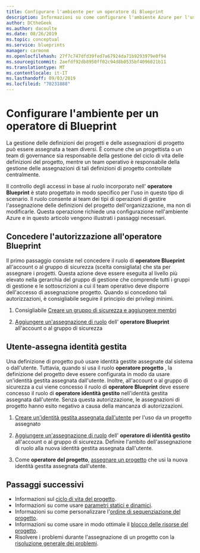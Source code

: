 ```yaml
---
title: Configurare l'ambiente per un operatore di Blueprint
description: Informazioni su come configurare l'ambiente Azure per l'uso con il ruolo predefinito di controllo degli accessi in base al ruolo (RBAC).
author: DCtheGeek
ms.author: dacoulte
ms.date: 08/26/2019
ms.topic: conceptual
ms.service: blueprints
manager: carmonm
ms.openlocfilehash: 27f7c747dfd39fed7a67924da71b9293979e0f94
ms.sourcegitcommit: 2aefdf92db8950ff02c94d8b0535bf4096021b11
ms.translationtype: MT
ms.contentlocale: it-IT
ms.lasthandoff: 09/03/2019
ms.locfileid: "70231888"
---
```

# <a name="configure-your-environment-for-a-blueprint-operator"></a>Configurare l'ambiente per un operatore di Blueprint

La gestione delle definizioni dei progetti e delle assegnazioni di progetto può essere assegnata a team diversi. È comune che un progettista o un team di governance sia responsabile della gestione del ciclo di vita delle definizioni del progetto, mentre un team operativo è responsabile della gestione delle assegnazioni di tali definizioni di progetto controllate centralmente.

Il controllo degli accessi in base al ruolo incorporato nell' **operatore Blueprint** è stato progettato in modo specifico per l'uso in questo tipo di scenario. Il ruolo consente ai team dei tipi di operazioni di gestire l'assegnazione delle definizioni del progetto dell'organizzazione, ma non di modificarle. Questa operazione richiede una configurazione nell'ambiente Azure e in questo articolo vengono illustrati i passaggi necessari.

## <a name="grant-permission-to-the-blueprint-operator"></a>Concedere l'autorizzazione all'operatore Blueprint

Il primo passaggio consiste nel concedere il ruolo di **operatore Blueprint** all'account o al gruppo di sicurezza (scelta consigliata) che sta per assegnare i progetti. Questa azione deve essere eseguita al livello più elevato nella gerarchia del gruppo di gestione che comprende tutti i gruppi di gestione e le sottoscrizioni a cui il team operativo deve disporre dell'accesso di assegnazione progetto. Quando si concedono tali autorizzazioni, è consigliabile seguire il principio dei privilegi minimi.

1. Consigliabile [Creare un gruppo di sicurezza e aggiungere membri](../../../active-directory/fundamentals/active-directory-groups-create-azure-portal.md)

1. [Aggiungere un'assegnazione di ruolo](../../../role-based-access-control/role-assignments-portal.md#add-a-role-assignment) dell' **operatore Blueprint** all'account o al gruppo di sicurezza

## <a name="user-assign-managed-identity"></a>Utente-assegna identità gestita

Una definizione di progetto può usare identità gestite assegnate dal sistema o dall'utente. Tuttavia, quando si usa il ruolo **operatore progetto** , la definizione del progetto deve essere configurata in modo da usare un'identità gestita assegnata dall'utente. Inoltre, all'account o al gruppo di sicurezza a cui viene concesso il ruolo di **operatore Blueprint** deve essere concesso il ruolo di **operatore identità gestito** nell'identità gestita assegnata dall'utente. Senza questa autorizzazione, le assegnazioni di progetto hanno esito negativo a causa della mancanza di autorizzazioni.

1. [Creare un'identità gestita assegnata dall'utente](../../../active-directory/managed-identities-azure-resources/how-to-manage-ua-identity-portal.md#create-a-user-assigned-managed-identity) per l'uso da un progetto assegnato

1. [Aggiungere un'assegnazione di ruolo](../../../role-based-access-control/role-assignments-portal.md#add-a-role-assignment) dell' **operatore di identità gestito** all'account o al gruppo di sicurezza. Definire l'ambito dell'assegnazione di ruolo alla nuova identità gestita assegnata dall'utente.

1. Come **operatore del progetto**, [assegnare un progetto](../create-blueprint-portal.md#assign-a-blueprint) che usi la nuova identità gestita assegnata dall'utente.

## <a name="next-steps"></a>Passaggi successivi

- Informazioni sul [ciclo di vita del progetto](../concepts/lifecycle.md).
- Informazioni su come usare [parametri statici e dinamici](../concepts/parameters.md).
- Informazioni su come personalizzare l'[ordine di sequenziazione del progetto](../concepts/sequencing-order.md).
- Informazioni su come usare in modo ottimale il [blocco delle risorse del progetto](../concepts/resource-locking.md).
- Risolvere i problemi durante l'assegnazione di un progetto con la [risoluzione generale dei problemi](../troubleshoot/general.md).